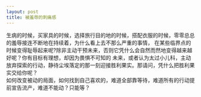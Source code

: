```yaml
---
layout: post
title: 被羞辱的刺痛感
---
```

生病的时候，买家具的时候，选择旅行目的地的时候，搭配衣服的时候，零零总总的羞辱接连不断地在持续着，为什么看上去不那么严重的事情，
在某些临界点的时候变得耻辱起来呢?除非主动干预未来，否则它凭什么会自然而然地变得越来越好呢？你有目标有理想，却因为畏惧不可知的
未来，或者认为太过小儿科，主动放弃探索的行动，静待尘埃落定的那一刻迎接胜利果实。那请问，凭什么把胜利果实交给你呢？  
如何改变被动的局面，如何找到自己喜欢的，难道全部靠等待，难道所有的行动提前宣告流产，难道不能动？只能等？
